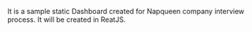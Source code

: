 It is a sample static Dashboard created for Napqueen company interview process.
It will be created in ReatJS.
